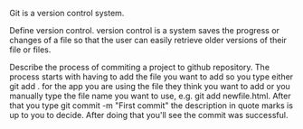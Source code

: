 Git is a version control system.

Define version control.
version control is a system saves the progress or changes of a file so that the user can easily 
retrieve older versions of their file or files.

Describe the process of commiting a project to github repository.
The process starts with having to add the file you want to add so you type either git add . 
for the app you are using the file they think you want to add or you manually type the file name
you want to use, e.g. git add newfile.html. After that you type git commit -m "First commit"
the description in quote marks is up to you to decide. After doing that you'll see the commit was 
successful.